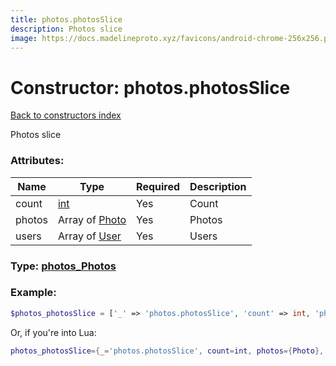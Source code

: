 ```yaml
---
title: photos.photosSlice
description: Photos slice
image: https://docs.madelineproto.xyz/favicons/android-chrome-256x256.png
---
```

# Constructor: photos.photosSlice  
[Back to constructors index](index.md)



Photos slice

### Attributes:

| Name     |    Type       | Required | Description |
|----------|---------------|----------|-------------|
|count|[int](../types/int.md) | Yes|Count|
|photos|Array of [Photo](../types/Photo.md) | Yes|Photos|
|users|Array of [User](../types/User.md) | Yes|Users|



### Type: [photos\_Photos](../types/photos_Photos.md)


### Example:

```php
$photos_photosSlice = ['_' => 'photos.photosSlice', 'count' => int, 'photos' => [Photo, Photo], 'users' => [User, User]];
```  


Or, if you're into Lua:

```lua
photos_photosSlice={_='photos.photosSlice', count=int, photos={Photo}, users={User}}

```


